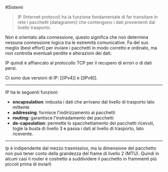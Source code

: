 #Sistemi
> IP (Internet protocol) ha la funzione fondamentale di far transitare in rete i pacchetti (datagrammi) che contengono i dati provenienti dal livello trasporto.

Non è orientato alla connessione, questo significa che non determina nessuna connessione logica tra le estremità comunicative.
Fa del suo meglio (best effort) per inviare i pacchetti in modo corretto e ordinato, ma non controlla eventuali perdite e alterazioni dei dati.

IP quindi è affiancato al protocollo TCP per il recupero di errori o di dati persi.

Ci sono due versioni di IP: [[IPv4]] e [[IPv6]].

---
IP ha le seguenti funzioni:
- **encapsulation**: imbusta i dati che arrivano dal livello di trasporto lato mittente
- **addressing**: fornisce l'indirizzamento ai pacchetti
- **routing:** garantisce l'instradamento dei pacchetti
- **de-capsulation**: permette lo spacchettamento dei pacchetti ricevuti, togle la busta di livello 3 e passa i dati al livello di trasporto, lato ricevente.

---
Ip è indipendente dal mezzo trasmissivo, ma la dimensione del pacchetto non può tener conto della grandezza del frame di livello 2 (MTU). Quindi in alcuni casi il router è costretto a suddividere il pacchetto in frammenti più piccoli prima di inviarli